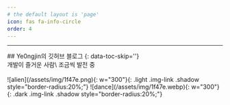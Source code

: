 ```yaml
---
# the default layout is 'page'
icon: fas fa-info-circle
order: 4
---
```


<!-- > Add Markdown syntax content to file `_tabs/about.md`{: .filepath } and it will show up on this page.
{: .prompt-tip } -->

<hr>
## Ye0ngjin의 깃허브 블로그
{: data-toc-skip=''}
<!-- <span>👾</span>{:style="font-size: 5em"} -->

<br>
개발이 즐거운 사람\
조금씩 발전 중
<br>
<br>
<a>![alien](/assets/img/1f47e.png){: w="300"}</a>{: .light .img-link .shadow style="border-radius:20%;"}
<a>![dance](/assets/img/1f47e.webp){: w="300"}</a>{: .dark .img-link .shadow style="border-radius:20%;"}
